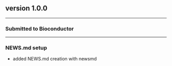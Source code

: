 ## version 1.0.0

---


### Submitted to Bioconductor


---

### NEWS.md setup

- added NEWS.md creation with newsmd


